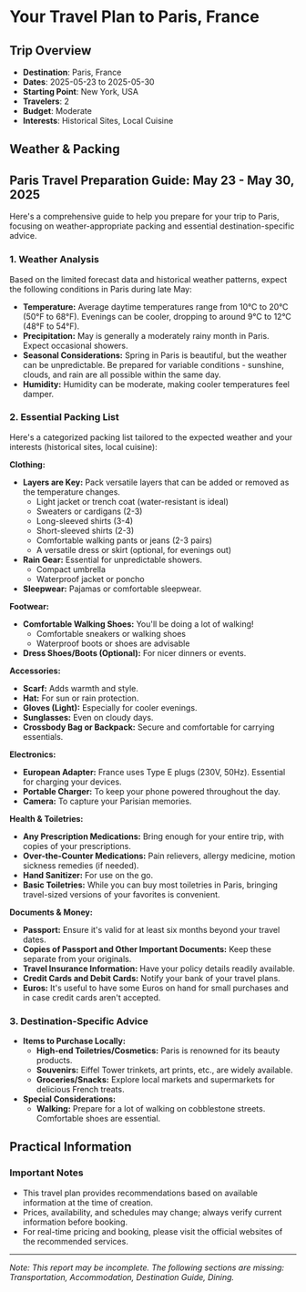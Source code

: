 # Your Travel Plan to Paris, France

## Trip Overview
- **Destination**: Paris, France
- **Dates**: 2025-05-23 to 2025-05-30
- **Starting Point**: New York, USA
- **Travelers**: 2
- **Budget**: Moderate
- **Interests**: Historical Sites, Local Cuisine

## Weather & Packing

## Paris Travel Preparation Guide: May 23 - May 30, 2025

Here's a comprehensive guide to help you prepare for your trip to Paris, focusing on weather-appropriate packing and essential destination-specific advice.

### 1. Weather Analysis

Based on the limited forecast data and historical weather patterns, expect the following conditions in Paris during late May:

*   **Temperature:** Average daytime temperatures range from 10°C to 20°C (50°F to 68°F). Evenings can be cooler, dropping to around 9°C to 12°C (48°F to 54°F).
*   **Precipitation:** May is generally a moderately rainy month in Paris. Expect occasional showers.
*   **Seasonal Considerations:** Spring in Paris is beautiful, but the weather can be unpredictable. Be prepared for variable conditions - sunshine, clouds, and rain are all possible within the same day.
*   **Humidity:** Humidity can be moderate, making cooler temperatures feel damper.

### 2. Essential Packing List

Here's a categorized packing list tailored to the expected weather and your interests (historical sites, local cuisine):

**Clothing:**

*   **Layers are Key:** Pack versatile layers that can be added or removed as the temperature changes.
    *   Light jacket or trench coat (water-resistant is ideal)
    *   Sweaters or cardigans (2-3)
    *   Long-sleeved shirts (3-4)
    *   Short-sleeved shirts (2-3)
    *   Comfortable walking pants or jeans (2-3 pairs)
    *   A versatile dress or skirt (optional, for evenings out)
*   **Rain Gear:** Essential for unpredictable showers.
    *   Compact umbrella
    *   Waterproof jacket or poncho
*   **Sleepwear:** Pajamas or comfortable sleepwear.

**Footwear:**

*   **Comfortable Walking Shoes:** You'll be doing a lot of walking!
    *   Comfortable sneakers or walking shoes
    *   Waterproof boots or shoes are advisable
*   **Dress Shoes/Boots (Optional):** For nicer dinners or events.

**Accessories:**

*   **Scarf:** Adds warmth and style.
*   **Hat:** For sun or rain protection.
*   **Gloves (Light):** Especially for cooler evenings.
*   **Sunglasses:** Even on cloudy days.
*   **Crossbody Bag or Backpack:** Secure and comfortable for carrying essentials.

**Electronics:**

*   **European Adapter:** France uses Type E plugs (230V, 50Hz). Essential for charging your devices.
*   **Portable Charger:** To keep your phone powered throughout the day.
*   **Camera:** To capture your Parisian memories.

**Health & Toiletries:**

*   **Any Prescription Medications:** Bring enough for your entire trip, with copies of your prescriptions.
*   **Over-the-Counter Medications:** Pain relievers, allergy medicine, motion sickness remedies (if needed).
*   **Hand Sanitizer:** For use on the go.
*   **Basic Toiletries:** While you can buy most toiletries in Paris, bringing travel-sized versions of your favorites is convenient.

**Documents & Money:**

*   **Passport:** Ensure it's valid for at least six months beyond your travel dates.
*   **Copies of Passport and Other Important Documents:** Keep these separate from your originals.
*   **Travel Insurance Information:** Have your policy details readily available.
*   **Credit Cards and Debit Cards:** Notify your bank of your travel plans.
*   **Euros:** It's useful to have some Euros on hand for small purchases and in case credit cards aren't accepted.

### 3. Destination-Specific Advice

*   **Items to Purchase Locally:**
    *   **High-end Toiletries/Cosmetics:** Paris is renowned for its beauty products.
    *   **Souvenirs:** Eiffel Tower trinkets, art prints, etc., are widely available.
    *   **Groceries/Snacks:** Explore local markets and supermarkets for delicious French treats.
*   **Special Considerations:**
    *   **Walking:** Prepare for a lot of walking on cobblestone streets. Comfortable shoes are essential.

## Practical Information

### Important Notes
- This travel plan provides recommendations based on available information at the time of creation.
- Prices, availability, and schedules may change; always verify current information before booking.
- For real-time pricing and booking, please visit the official websites of the recommended services.



---
*Note: This report may be incomplete. The following sections are missing: Transportation, Accommodation, Destination Guide, Dining.*